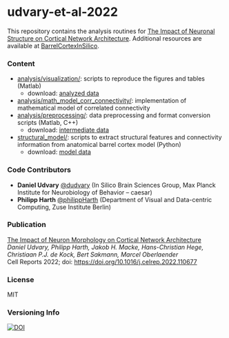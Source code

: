 # udvary-et-al-2022

This repository contains the analysis routines for [
The Impact of Neuronal Structure on Cortical Network Architecture](https://www.sciencedirect.com/science/article/pii/S2211124722004296). Additional resources are available at [BarrelCortexInSilico](https://cortexinsilico.mpinb.mpg.de).

### Content
- [analysis/visualization/](https://github.com/zibneuro/udvary-et-al-2022/tree/master/analysis/visualization): scripts to reproduce the figures and tables (Matlab)
  - download: [analyzed data](https://cortexinsilico.mpinb.mpg.de/download) 
- [analysis/math_model_corr_connectivity/](https://github.com/zibneuro/udvary-et-al-2022/tree/master/analysis/math_model_corr_connectivity): implementation of mathematical model of correlated connectivity
- [analysis/preprocessing/](https://github.com/zibneuro/udvary-et-al-2022/tree/master/analysis/preprocessing): data preprocessing and format conversion scripts (Matlab, C++)
  - download: [intermediate data](https://cortexinsilico.mpinb.mpg.de/download)
- [structural_model/](https://github.com/zibneuro/udvary-et-al-2022/tree/master/structural_model): scripts to extract structural features and connectivity information from anatomical barrel cortex model (Python)
  - download: [model data](https://cortexinsilico.mpinb.mpg.de/download)

### Code Contributors
- **Daniel Udvary** [@dudvary](https://github.com/dudvary) (In Silico Brain Sciences Group, Max Planck Institute for Neurobiology of Behavior – caesar)
- **Philipp Harth** [@philippHarth](https://github.com/philippHarth) (Department of Visual and Data-centric Computing, Zuse Institute Berlin)

### Publication
[The Impact of Neuron Morphology on Cortical Network Architecture](https://www.sciencedirect.com/science/article/pii/S2211124722004296)  
*Daniel Udvary, Philipp Harth, Jakob H. Macke, Hans-Christian Hege, Christiaan P.J. de Kock, Bert Sakmann, Marcel Oberlaender*  
Cell Reports 2022; doi: https://doi.org/10.1016/j.celrep.2022.110677

### License
MIT

### Versioning Info
[![DOI](https://zenodo.org/badge/467093557.svg)](https://zenodo.org/badge/latestdoi/467093557)
